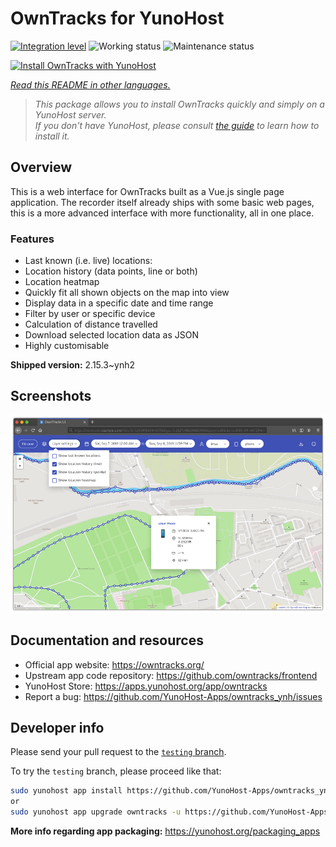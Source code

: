 <!--
N.B.: This README was automatically generated by <https://github.com/YunoHost/apps/tree/master/tools/readme_generator>
It shall NOT be edited by hand.
-->

# OwnTracks for YunoHost

[![Integration level](https://apps.yunohost.org/badge/integration/owntracks)](https://ci-apps.yunohost.org/ci/apps/owntracks/)
![Working status](https://apps.yunohost.org/badge/state/owntracks)
![Maintenance status](https://apps.yunohost.org/badge/maintained/owntracks)

[![Install OwnTracks with YunoHost](https://install-app.yunohost.org/install-with-yunohost.svg)](https://install-app.yunohost.org/?app=owntracks)

*[Read this README in other languages.](./ALL_README.md)*

> *This package allows you to install OwnTracks quickly and simply on a YunoHost server.*  
> *If you don't have YunoHost, please consult [the guide](https://yunohost.org/install) to learn how to install it.*

## Overview

This is a web interface for OwnTracks built as a Vue.js single page application. The recorder itself already ships with some basic web pages, this is a more advanced interface with more functionality, all in one place.

### Features

- Last known (i.e. live) locations:
- Location history (data points, line or both)
- Location heatmap
- Quickly fit all shown objects on the map into view
- Display data in a specific date and time range
- Filter by user or specific device
- Calculation of distance travelled
- Download selected location data as JSON
- Highly customisable


**Shipped version:** 2.15.3~ynh2

## Screenshots

![Screenshot of OwnTracks](./doc/screenshots/screenshot.png)

## Documentation and resources

- Official app website: <https://owntracks.org/>
- Upstream app code repository: <https://github.com/owntracks/frontend>
- YunoHost Store: <https://apps.yunohost.org/app/owntracks>
- Report a bug: <https://github.com/YunoHost-Apps/owntracks_ynh/issues>

## Developer info

Please send your pull request to the [`testing` branch](https://github.com/YunoHost-Apps/owntracks_ynh/tree/testing).

To try the `testing` branch, please proceed like that:

```bash
sudo yunohost app install https://github.com/YunoHost-Apps/owntracks_ynh/tree/testing --debug
or
sudo yunohost app upgrade owntracks -u https://github.com/YunoHost-Apps/owntracks_ynh/tree/testing --debug
```

**More info regarding app packaging:** <https://yunohost.org/packaging_apps>
